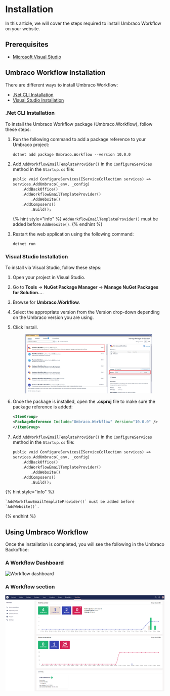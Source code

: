# Installation

In this article, we will cover the steps required to install Umbraco Workflow on your website.

## Prerequisites

* [Microsoft Visual Studio](https://visualstudio.microsoft.com/)

## Umbraco Workflow Installation

There are different ways to install Umbraco Workflow:

* [.Net CLI Installation](installing-workflow.md#net-cli-installation)
* [Visual Studio Installation](installing-workflow.md#visual-studio-installation)

### .Net CLI Installation

To install the Umbraco Workflow package (Umbraco.Workflow), follow these steps:

1.  Run the following command to add a package reference to your Umbraco project:

    ```
    dotnet add package Umbraco.Workflow --version 10.0.0
    ```
2.  Add `AddWorkflowEmailTemplateProvider()` in the `ConfigureServices` method in the `Startup.cs` file:

    ```
    public void ConfigureServices(IServiceCollection services) => 
    services.AddUmbraco(_env, _config)
    	.AddBackOffice()
    	.AddWorkflowEmailTemplateProvider()
        	.AddWebsite()
    	.AddComposers()
        	.Build();
    ```

    {% hint style="info" %}
    `AddWorkflowEmailTemplateProvider()` must be added before `AddWebsite()`.
    {% endhint %}
3.  Restart the web application using the following command:

    ```
    dotnet run
    ```

### Visual Studio Installation

To install via Visual Studio, follow these steps:

1. Open your project in Visual Studio.
2. Go to **Tools** -> **NuGet Package Manager** -> **Manage NuGet Packages for Solution...**.
3. Browse for **Umbraco.Workflow**.
4. Select the appropriate version from the Version drop-down depending on the Umbraco version you are using.
5.  Click Install.

    <figure><img src="../umbraco-workflow/images/VS_Installation_v10.png" alt=""><figcaption></figcaption></figure>
6.  Once the package is installed, open the **.csproj** file to make sure the package reference is added:

    ```xml
    <ItemGroup>
    <PackageReference Include="Umbraco.Workflow" Version="10.0.0" />
    </ItemGroup>
    ```
7.  Add `AddWorkflowEmailTemplateProvider()` in the `ConfigureServices` method in the `Startup.cs` file:

    ```
    public void ConfigureServices(IServiceCollection services) => 
    services.AddUmbraco(_env, _config)
    	.AddBackOffice()
    	.AddWorkflowEmailTemplateProvider()
        	.AddWebsite()
    	.AddComposers()
        	.Build();
    ```

{% hint style="info" %}
```
`AddWorkflowEmailTemplateProvider()` must be added before `AddWebsite()`.
```
{% endhint %}

## Using Umbraco Workflow

Once the installation is completed, you will see the following in the Umbraco Backoffice:

### A Workflow Dashboard

![Workflow dashboard](../umbraco-workflow/images/WorkflowDashboard\_ContentSection.png)

### A Workflow section

![Workflow section](../umbraco-workflow/images/workflow-section.png)
